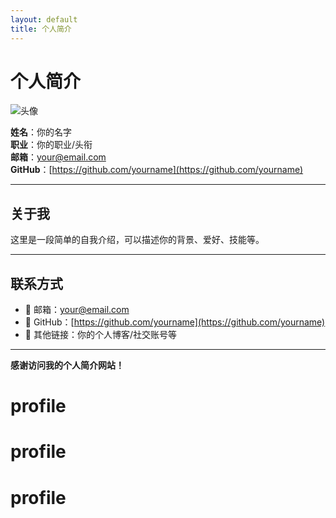 ```yaml
---
layout: default
title: 个人简介
---
```


# 个人简介

![头像](https://via.placeholder.com/120)

**姓名**：你的名字  
**职业**：你的职业/头衔  
**邮箱**：[your@email.com](mailto:your@email.com)  
**GitHub**：[https://github.com/yourname](https://github.com/yourname)  

---

## 关于我

这里是一段简单的自我介绍，可以描述你的背景、爱好、技能等。

---

## 联系方式

- 📧 邮箱：[your@email.com](mailto:your@email.com)
- 🔗 GitHub：[https://github.com/yourname](https://github.com/yourname)
- 📄 其他链接：你的个人博客/社交账号等

---

**感谢访问我的个人简介网站！**

# profile
# profile
# profile
